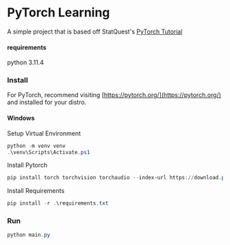 # PyTorch Learning

A simple project that is based off StatQuest's [PyTorch Tutorial](https://www.youtube.com/watch?v=FHdlXe1bSe4)

#### requirements
python 3.11.4


### Install
For PyTorch, recommend visiting [https://pytorch.org/](https://pytorch.org/) and installed for your distro. 

#### Windows 
Setup Virtual Environment
```powershell
python -m venv venv
.\venv\Scripts\Activate.ps1
```

Install Pytorch
```powershell
pip install torch torchvision torchaudio --index-url https://download.pytorch.org/whl/cu117

```

Install Requirements
```powershell
pip install -r .\requirements.txt
```

### Run
```powershell
python main.py
```